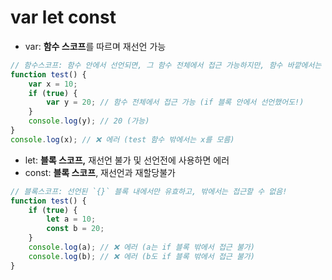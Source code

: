 # var let const

- var: **함수 스코프**를 따르며 재선언 가능
```javascript
// 함수스코프: 함수 안에서 선언되면, 그 함수 전체에서 접근 가능하지만, 함수 바깥에서는 접근 불가능!
function test() {
    var x = 10;
    if (true) {
        var y = 20; // 함수 전체에서 접근 가능 (if 블록 안에서 선언했어도!)
    }
    console.log(y); // 20 (가능)
}
console.log(x); // ❌ 에러 (test 함수 밖에서는 x를 모름)
```

- let: **블록 스코프,** 재선언 불가 및 선언전에 사용하면 에러
- const: **블록 스코프**, 재선언과 재할당불가
```javascript
// 블록스코프: 선언된 `{}` 블록 내에서만 유효하고, 밖에서는 접근할 수 없음!
function test() {
    if (true) {
        let a = 10;
        const b = 20;
    }
    console.log(a); // ❌ 에러 (a는 if 블록 밖에서 접근 불가)
    console.log(b); // ❌ 에러 (b도 if 블록 밖에서 접근 불가)
}
```
